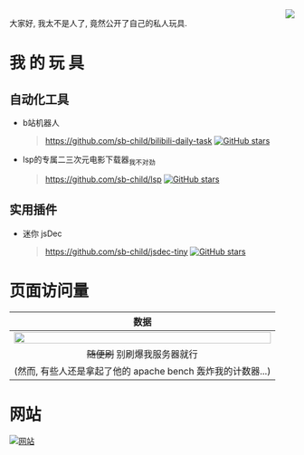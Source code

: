 <img align="right" src="https://github-readme-stats.vercel.app/api?username=sb-child&show_icons=true&icon_color=0366d6&theme=dark" />

大家好, 我太不是人了, 竟然公开了自己的私人玩具.
# 我 的 玩 具
## 自动化工具
+ b站机器人
  > https://github.com/sb-child/bilibili-daily-task [![GitHub stars](https://unv-shield.librian.net/api/unv_shield?anime=3&repo=sb-child/bilibili-daily-task)](https://github.com/sb-child/bilibili-daily-task/stargazers)
+ lsp的专属二三次元电影下载器<sub>我不对劲</sub>
  > https://github.com/sb-child/lsp [![GitHub stars](https://unv-shield.librian.net/api/unv_shield?anime=3&repo=sb-child/lsp)](https://github.com/sb-child/lsp/stargazers)
## 实用插件
+ 迷你 jsDec
  > https://github.com/sb-child/jsdec-tiny [![GitHub stars](https://unv-shield.librian.net/api/unv_shield?anime=3&repo=sb-child/jsdec-tiny)](https://github.com/sb-child/jsdec-tiny/stargazers)

# 页面访问量
| 数据 |
|:----:|
|<img src="https://sbc-io.xyz:81/gh_counter/svg.php" width="100%">|
|~~随便刷~~ 别刷爆我服务器就行|
|(然而, 有些人还是拿起了他的 apache bench 轰炸我的计数器...)|

# 网站
[![网站](https://img.shields.io/badge/%E7%BD%91%E7%AB%99(todo)-www.sbc--io.xyz:81-information)](https://www.sbc-io.xyz:81)



<!-- ### Hobbies / 爱好
+ Programming / 编程
+ + I like using / 我喜欢用
+ + + `Python`, `Golang`, `php`, `html/js/css`
+ + + (也就日常写点脚本, 或搞前后端)
+ + My projects / 我的项目
+ + + b站机器人 https://github.com/sb-child/bilibili-daily-task [![GitHub stars](https://img.shields.io/github/stars/sb-child/bilibili-daily-task?label=stars%2F%E6%98%9F%E6%A0%87&style=flat-square)](https://github.com/sb-child/bilibili-daily-task/stargazers)
+ + + 搞颜色之脚本 https://github.com/sb-child/lsp [![GitHub stars](https://img.shields.io/github/stars/sb-child/lsp?label=stars%2F%E6%98%9F%E6%A0%87&style=flat-square)](https://github.com/sb-child/lsp/stargazers)
+ Electronics / 电子爱好者
+ + 只是画过几块pcb, 最多也就能熟练的焊个lqfp64..
+ 伪音 爱好者 (我为什么要写在这里...)
+ + 我受不了我自己了.. 没啥好说的, 懂的都懂


 -->
